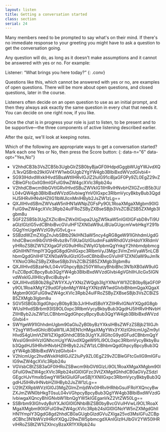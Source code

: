 ```yaml
---
layout: listen
title: Getting a conversation started
class: section
serial: 24
---
```

Many members need to be prompted to say what's on their mind. If there's no immediate response to your greeting you might have to ask a question to get the conversation going.

Any question will do, as long as it doesn't make assumptions and it cannot be answered with yes or no. For example:

Listener: “What brings you here today?”
{: .conv}

Questions like this, which cannot be answered with yes or no, are examples of open questions. There will be more about open questions, and closed questions, later in the course.

Listeners often decide on an open question to use as an initial prompt, and then they always ask exactly the same question in every chat that needs it. You can decide on one right now, if you like.

Once the chat is in progress your role is just to listen, to be present and to be supportive—the three components of active listening described earlier.

After the quiz, we'll look at keeping notes.

Which of the following are appropriate ways to get a conversation started? Mark each one Yes or No, then press the Score button:
{: data-n="6" data-opt="Yes,No"}

- V2hhdCB3b3VsZCB5b3UgbGlrZSB0byBjaGF0IHdpdGggbWUgYWJvdXQ/L1kvQSBnb29kIGV4YW1wbGUgb2YgYW4gb3BlbiBxdWVzdGlvbi4=
- SG93IHdvdWxkIHlvdSBsaWtlIHRvIGJlZ2luIG91ciBjaGF0Py9ZL0EgZ29vZCBleGFtcGxlIG9mIGFuIG9wZW4gcXVlc3Rpb24u
- V2hhdCBwcm9ibGVtIGRvIHlvdSBuZWVkIG1lIHRvIHNvbHZlIGZvciB5b3U/L04vQW4gb3BlbiBxdWVzdGlvbiwgYnV0IGxpc3RlbmVycyBkbyBub3QgdHJ5IHRvIHNvbHZlIG1lbWJlcnMnIHByb2JsZW1zLg==
- QXJlIHlvdSBmZWVsaW5nIHN1aWNpZGFsPy9OL1RoaXMgaXMgbm90IGFuIG9wZW4gcXVlc3Rpb24uIFRoZSByZXBseSBjb3VsZCBiZSB5ZXMgb3Igbm8u
- SGF2ZSB5b3UgZXZlciBmZWx0IGxpa2UgZW5kaW5nIGl0IGFsbD8vTi9UaGlzIGlzIG5vdCBhbiBvcGVuIHF1ZXN0aW9uLiBUaGUgcmVwbHkgY291bGQgYmUgeWVzIG9yIG5vLg==
- SSBzdWZmZXIgZnJvbSBtb29kIHN3aW5ncy4gRG8geW91IGhhdmUgdGhhdCBwcm9ibGVtIHRvbz8vTi9UaGlzIGludmFsaWRhdGVzIHdoYXRldmVyIHRoZSBtZW1iZXIgaGFzIG9uIHRoZWlyIG1pbmQgYnkgY2hhbmdpbmcgdGhlIHN1YmplY3QgdG8gdGhlIGxpc3RlbmVyJ3Mgc3VmZmVyaW5nLCBhbmQgdGhlIHF1ZXN0aW9uIGlzIG5vdCBhbiBvcGVuIHF1ZXN0aW9uJm1kYXNoO3RoZSByZXBseSBjb3VsZCBiZSB5ZXMgb3Igbm8u
- QXJlIHlvdSBzaHk/L04vVGhpcyBjb250YWlucyBhbiBhc3N1bXB0aW9uIGFuZCBpdCBpcyBub3QgYW4gb3BlbiBxdWVzdGlvbi4gVGhlIHJlcGx5IGNvdWxkIGJlIHllcyBvciBuby4=
- QXJlIHlvdSB0b28gZW1iYXJyYXNzZWQgb3IgYXNoYW1lZCB0byBjaGF0Py9OL1RoaXMgY29udGFpbnMgYW4gYXNzdW1wdGlvbiBhbmQgaXQgaXMgbm90IGFuIG9wZW4gcXVlc3Rpb24uIFRoZSByZXBseSBjb3VsZCBiZSB5ZXMgb3Igbm8u
- SGV5ISBGb3IgdGhpcyB0byB3b3JrIHlvdSBoYXZlIHRvIGNoYXQgdG8gbWUsIHlvdSBrbm93IS9OL0xpc3RlbmVycyBkbyBub3QgdHJ5IHRvIHNvbHZlIHByb2JsZW1zLCBhbmQgdGhpcyBpcyBub3QgYW4gb3BlbiBxdWVzdGlvbi4=
- SWYgeW91IGhhdmUgbm90aGluZyB0byBzYXksIHBsZWFzZSBjb21lIGJhY2sgYW5vdGhlciB0aW1lLiA3IEN1cHMgaXMgYWx3YXlzIGhlcmUgZm9yIHlvdS4gUmVtZW1iZXIgdGhhdCB5b3UgYXJlIGltcG9ydGFudCBhbmQgYWxsIG9mIHVzIGNhcmUgYWJvdXQgeW91Li9OL0xpc3RlbmVycyBkbyBub3QgdHJ5IHRvIHNvbHZlIHByb2JsZW1zLCBhbmQgdGhpcyBpcyBub3QgYW4gb3BlbiBxdWVzdGlvbi4=
- V2hlcmUgc2hvdWxkIHdlIGJlZ2luPy9ZL0EgZ29vZCBleGFtcGxlIG9mIGFuIG9wZW4gcXVlc3Rpb24u
- VGVsbCBtZSB3aGF0IHRoZSBwcm9ibGVtIGlzLi9OL1RoaXMgaXMgbm90IGFuIG9wZW4gcXVlc3Rpb24sIGl0IGFzc3VtZXMgdGhhdCB0aGVyZSdzIGEgcHJvYmxlbSwgYW5kIGluIGFueSBjYXNlIGxpc3RlbmVycyBkbyBub3QgdHJ5IHRvIHNvbHZlIHByb2JsZW1zLg==
- U29tZXRpbWVzIGl0J3MgZGlmZmljdWx0IHRvIHRhbGsuIFRoYXQncyBwZXJmZWN0bHkgT0suL04vVGhpcyBpcyBub3QgYW4gb3BlbiBxdWVzdGlvbiwgaXQncyBhIGNvbW1lbnQgYW5kIGEganVkZ2VtZW50Lg==
- SSBrbm93IGhvdyBoYXJkIGl0IGNhbiBiZSB0byBvcGVuIHVwLi9OL1RoaXMgaXMgbm90IGFuIG9wZW4gcXVlc3Rpb24sIGl0IGNoYW5nZXMgdGhlIHN1YmplY3QgdG8gd2hhdCB0aGUgbGlzdGVuZXIga25vd3MsIGFuZCBpdCBhc3N1bWVzIHRoYXQgJ29wZW5pbmcgdXAnIGlzIHJlbGV2YW50IHRvIHRoZSBtZW1iZXIncyBzaXR1YXRpb24u
